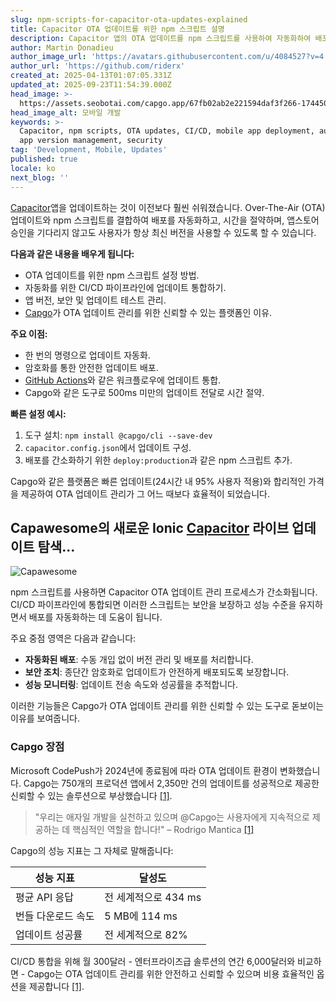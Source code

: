 ```yaml
---
slug: npm-scripts-for-capacitor-ota-updates-explained
title: Capacitor OTA 업데이트를 위한 npm 스크립트 설명
description: Capacitor 앱의 OTA 업데이트를 npm 스크립트를 사용하여 자동화하여 배포 효율성과 사용자 경험을 향상시키는 방법을 알아보세요.
author: Martin Donadieu
author_image_url: 'https://avatars.githubusercontent.com/u/4084527?v=4'
author_url: 'https://github.com/riderx'
created_at: 2025-04-13T01:07:05.331Z
updated_at: 2025-09-23T11:54:39.000Z
head_image: >-
  https://assets.seobotai.com/capgo.app/67fb02ab2e221594daf3f266-1744506438251.jpg
head_image_alt: 모바일 개발
keywords: >-
  Capacitor, npm scripts, OTA updates, CI/CD, mobile app deployment, automation,
  app version management, security
tag: 'Development, Mobile, Updates'
published: true
locale: ko
next_blog: ''
---
```

[Capacitor](https://capacitorjs.com/)앱을 업데이트하는 것이 이전보다 훨씬 쉬워졌습니다. Over-The-Air (OTA) 업데이트와 npm 스크립트를 결합하여 배포를 자동화하고, 시간을 절약하며, 앱스토어 승인을 기다리지 않고도 사용자가 항상 최신 버전을 사용할 수 있도록 할 수 있습니다.

**다음과 같은 내용을 배우게 됩니다:**

- OTA 업데이트를 위한 npm 스크립트 설정 방법.
- 자동화를 위한 CI/CD 파이프라인에 업데이트 통합하기.
- 앱 버전, 보안 및 업데이트 테스트 관리.
- [Capgo](https://capgo.app/)가 OTA 업데이트 관리를 위한 신뢰할 수 있는 플랫폼인 이유.

**주요 이점:**

- 한 번의 명령으로 업데이트 자동화.
- 암호화를 통한 안전한 업데이트 배포.
- [GitHub Actions](https://docs.github.com/actions)와 같은 워크플로우에 업데이트 통합.
- Capgo와 같은 도구로 500ms 미만의 업데이트 전달로 시간 절약.

**빠른 설정 예시:**

1. 도구 설치: `npm install @capgo/cli --save-dev`
2. `capacitor.config.json`에서 업데이트 구성.
3. 배포를 간소화하기 위한 `deploy:production`과 같은 npm 스크립트 추가.

Capgo와 같은 플랫폼은 빠른 업데이트(24시간 내 95% 사용자 적용)와 합리적인 가격을 제공하여 OTA 업데이트 관리가 그 어느 때보다 효율적이 되었습니다.

## Capawesome의 새로운 Ionic [Capacitor](https://capacitorjs.com/) 라이브 업데이트 탐색...

![Capawesome](https://assets.seobotai.com/capgo.app/67fb02ab2e221594daf3f266/04d155e1ac5e3041660c0e8da59e2e54.jpg)

npm 스크립트를 사용하면 Capacitor OTA 업데이트 관리 프로세스가 간소화됩니다. CI/CD 파이프라인에 통합되면 이러한 스크립트는 보안을 보장하고 성능 수준을 유지하면서 배포를 자동화하는 데 도움이 됩니다.

주요 중점 영역은 다음과 같습니다:

-   **자동화된 배포**: 수동 개입 없이 버전 관리 및 배포를 처리합니다.
-   **보안 조치**: 종단간 암호화로 업데이트가 안전하게 배포되도록 보장합니다.
-   **성능 모니터링**: 업데이트 전송 속도와 성공률을 추적합니다.

이러한 기능들은 Capgo가 OTA 업데이트 관리를 위한 신뢰할 수 있는 도구로 돋보이는 이유를 보여줍니다.

### Capgo 장점

Microsoft CodePush가 2024년에 종료됨에 따라 OTA 업데이트 환경이 변화했습니다. Capgo는 750개의 프로덕션 앱에서 2,350만 건의 업데이트를 성공적으로 제공한 신뢰할 수 있는 솔루션으로 부상했습니다 [\[1\]](https://capgo.app/).

> "우리는 애자일 개발을 실천하고 있으며 @Capgo는 사용자에게 지속적으로 제공하는 데 핵심적인 역할을 합니다!" – Rodrigo Mantica [\[1\]](https://capgo.app/)

Capgo의 성능 지표는 그 자체로 말해줍니다:

| **성능 지표** | **달성도** |
| --- | --- |
| 평균 API 응답 | 전 세계적으로 434 ms |
| 번들 다운로드 속도 | 5 MB에 114 ms |
| 업데이트 성공률 | 전 세계적으로 82% |

CI/CD 통합을 위해 월 300달러 - 엔터프라이즈급 솔루션의 연간 6,000달러와 비교하면 - Capgo는 OTA 업데이트 관리를 위한 안전하고 신뢰할 수 있으며 비용 효율적인 옵션을 제공합니다 [\[1\]](https://capgo.app/).
